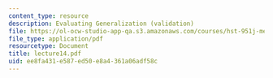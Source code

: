 ```yaml
---
content_type: resource
description: Evaluating Generalization (validation)
file: https://ol-ocw-studio-app-qa.s3.amazonaws.com/courses/hst-951j-medical-decision-support-spring-2003/ee8fa431e587ed50e8a4361a06adf58c_lecture14.pdf
file_type: application/pdf
resourcetype: Document
title: lecture14.pdf
uid: ee8fa431-e587-ed50-e8a4-361a06adf58c
---
```

